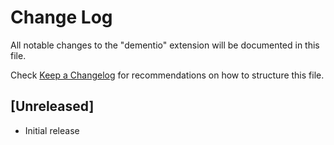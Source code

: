 # Change Log

All notable changes to the "dementio" extension will be documented in this file.

Check [Keep a Changelog](http://keepachangelog.com/) for recommendations on how to structure this file.

## [Unreleased]

- Initial release